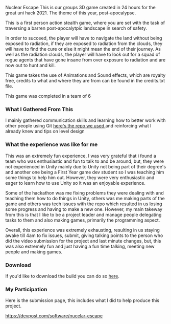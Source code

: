 Nuclear Escape
This is our groups 3D game created in 24 hours for the great uni hack 2021. The theme of this year, post-apocalypse.

This is a first person action stealth game, where you are set with the task of traversing a barren post-apocalytpic landscape in search of safety. 

In order to succeed, the player will have to navigate the land without being exposed to radiation, if they are exposed to radiation from the clouds, they will have to find the cure or else it might mean the end of their journey. As well as the radiation clouds, the player will have to look out for a squad of rogue agents that have gone insane from over exposure to radiation and are now out to hunt and kill. 

This game takes the use of Animations and Sound effects, which are royalty free, credits to what and where they are from can be found in the credits.txt file.

This game was completed in a team of 6 

<h3>What I Gathered From This</h3>
I mainly gathered communication skills and learning how to better work with other people using Git <a href="https://github.com/OMANOMNOM/HackathonV1">here's the repo we used </a> and reinforcing what I already knew and tips on level design

<h3>What the experience was like for me</h3>
This was an extremely fun experience, I was very grateful that i found a team who was enthusiastic and fun to talk to and be around, but, they were not experienced in Unity mainly due to Unity not being part of their degree's and another one being a First Year game dev student so I was teaching him some things to help him out. However, they were very enthusiastic and eager to learn how to use Unity so it was an enjoyable experience.

Some of the hackathon was me fixing problems they were dealing with and teaching them how to do things in Unity, others was me making parts of the game and others was tech issues with the repo which resulted in us losing some progress and having to make a new one. However, my main takeway from this is that I like to be a project leader and manage people delegating tasks to them and also making games, primarily the programming aspect.

Overall, this experience was extremely exhausting, resulting in us staying awake till 4am to fix issues, submit, giving talking points to the person who did the video submission for the project and last minute changes, but, this was also extremely fun and just having a fun time talking, meeting new people and making games.

<h3>Download</h3>
If you'd like to download the build you can do so <a href="https://1drv.ms/u/s!Ag5pGqJNR7SshZIORqgvxTAYTujnDg?e=XxsafN">here</a>.

<h3>My Participation</h3>

Here is the submission page, this includes what I did to help produce this project.

https://devpost.com/software/nucelar-escape
